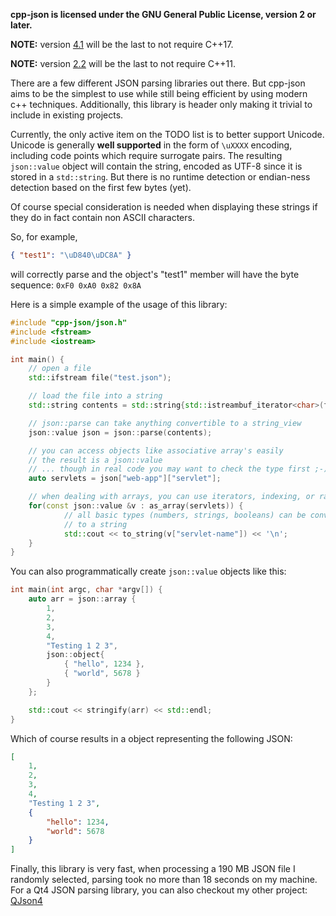 **cpp-json is licensed under the GNU General Public License, version 2 or later.**

**NOTE:** version [4.1](https://github.com/eteran/cpp-json/releases/tag/4.1) will be the last to not require C++17.

**NOTE:** version [2.2](https://github.com/eteran/cpp-json/releases/tag/2.2) will be the last to not require C++11.

There are a few different JSON parsing libraries out there. But cpp-json aims to be the simplest to use while still being efficient by using modern c++ techniques. Additionally, this library is header only making it trivial to include in existing projects.

Currently, the only active item on the TODO list is to better support Unicode. Unicode is generally **well supported** in the form of `\uXXXX` encoding, including code points which require surrogate pairs. The resulting `json::value` object will contain the string, encoded as UTF-8 since it is stored in a `std::string`. But there is no runtime detection or endian-ness detection based on the first few bytes (yet).

Of course special consideration is needed when displaying these strings if they do in fact contain non ASCII characters.

So, for example,

```json
{ "test1": "\uD840\uDC8A" }
```

will correctly parse and the object's "test1" member will have the byte sequence: `0xF0 0xA0 0x82 0x8A`

Here is a simple example of the usage of this library:

```c++
#include "cpp-json/json.h"
#include <fstream>
#include <iostream>

int main() {
	// open a file
	std::ifstream file("test.json");

	// load the file into a string
	std::string contents = std::string{std::istreambuf_iterator<char>(file), std::istreambuf_iterator<char>()};

	// json::parse can take anything convertible to a string_view
	json::value json = json::parse(contents);

	// you can access objects like associative array's easily
	// the result is a json::value
	// ... though in real code you may want to check the type first ;-)
	auto servlets = json["web-app"]["servlet"];

	// when dealing with arrays, you can use iterators, indexing, or ranged-for
	for(const json::value &v : as_array(servlets)) {
        	// all basic types (numbers, strings, booleans) can be converted
        	// to a string
        	std::cout << to_string(v["servlet-name"]) << '\n';
	}
}
```

You can also programmatically create `json::value` objects like this:

```c++
int main(int argc, char *argv[]) {
	auto arr = json::array {
		1,
		2,
		3,
		4,
		"Testing 1 2 3",
		json::object{
			{ "hello", 1234 },
			{ "world", 5678 }
		}
	};

	std::cout << stringify(arr) << std::endl;
}
```

Which of course results in a object representing the following JSON:

```json
[
    1,
    2,
    3,
    4,
    "Testing 1 2 3",
    {
        "hello": 1234,
        "world": 5678
    }
]
```

Finally, this library is very fast, when processing a 190 MB JSON file I randomly selected, parsing took no more than 18 seconds on my machine. For a Qt4 JSON parsing library, you can also checkout my other project: [QJson4](https://github.com/eteran/qjson4)
